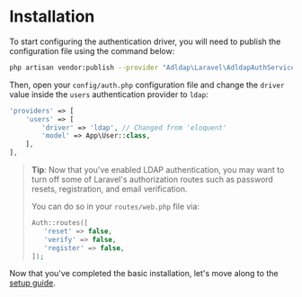 # Installation

To start configuring the authentication driver, you will need
to publish the configuration file using the command below:

```bash
php artisan vendor:publish --provider "Adldap\Laravel\AdldapAuthServiceProvider"
```

Then, open your `config/auth.php` configuration file and change the `driver`
value inside the `users` authentication provider to `ldap`:

```php
'providers' => [
    'users' => [
        'driver' => 'ldap', // Changed from 'eloquent'
        'model' => App\User::class,
    ],
],
```

> **Tip**: Now that you've enabled LDAP authentication, you may want to turn off some of
> Laravel's authorization routes such as password resets, registration, and email
> verification.
>
> You can do so in your `routes/web.php` file via:
> 
> ```php
> Auth::routes([
>    'reset' => false,
>    'verify' => false,
>    'register' => false,
> ]);
> ```

Now that you've completed the basic installation, let's move along to the [setup guide](setup.md).
